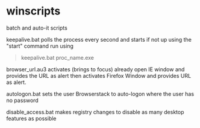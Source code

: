 winscripts
==========

batch and auto-it scripts

keepalive.bat polls the process every second and starts if not up using the "start" command
run using
>keepalive.bat proc_name.exe

browser_url.au3 activates (brings to focus) already open IE window and provides the URL as alert then activates Firefox Window and provides URL as alert.

autologon.bat sets the user Browserstack to auto-logon where the user has no password

disable_access.bat makes registry changes to disable as many desktop features as possible
